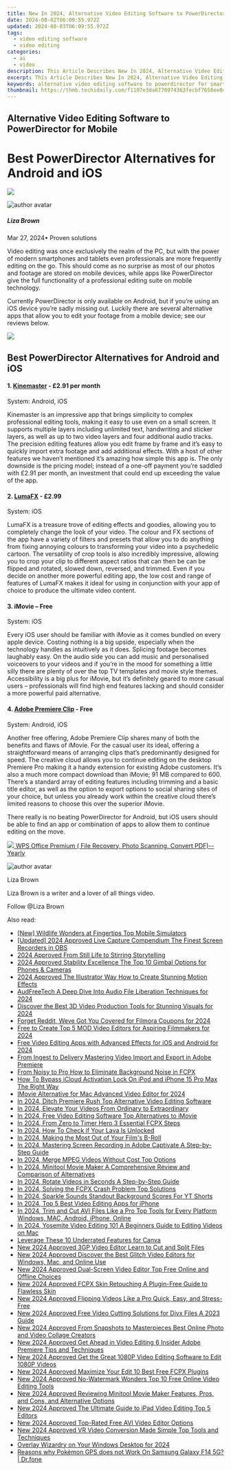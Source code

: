 ```yaml
---
title: New In 2024, Alternative Video Editing Software to PowerDirector for Mobile
date: 2024-08-02T06:09:55.972Z
updated: 2024-08-03T06:09:55.972Z
tags: 
  - video editing software
  - video editing
categories: 
  - ai
  - video
description: This Article Describes New In 2024, Alternative Video Editing Software to PowerDirector for Mobile
excerpt: This Article Describes New In 2024, Alternative Video Editing Software to PowerDirector for Mobile
keywords: alternative video editing software to powerdirector for smartphone users,powerdirector vs the rest top alternative video editors for mobile,mobile video editing alternatives to powerdirector top picks,mobile video editing showdown powerdirector alternatives,alternatives to powerdirector top mobile video editing software,the ultimate guide to powerdirector alternatives for mobile video editing,alternative video editing software to powerdirector for mobile
thumbnail: https://thmb.techidaily.com/f1107e3da6770974363fecbf7658ee04571722ec05c10e1ad65882453b11db44.jpg
---
```


## Alternative Video Editing Software to PowerDirector for Mobile

# Best PowerDirector Alternatives for Android and iOS

<!-- affiliate ads begin -->
<a href="https://estore.macxdvd.com/order/checkout.php?PRODS=4526659&QTY=1&AFFILIATE=108875&CART=1"><img src="https://www.macxdvd.com/affiliate/new-banner/vcp-500x500.jpg" border="0"></a>
<!-- affiliate ads end -->
![author avatar](https://lh5.googleusercontent.com/-AIMmjowaFs4/AAAAAAAAAAI/AAAAAAAAABc/Y5UmwDaI7HU/s250-c-k/photo.jpg)

##### Liza Brown

 Mar 27, 2024• Proven solutions

Video editing was once exclusively the realm of the PC, but with the power of modern smartphones and tablets even professionals are more frequently editing on the go. This should come as no surprise as most of our photos and footage are stored on mobile devices, while apps like PowerDirector give the full functionality of a professional editing suite on mobile technology.

Currently PowerDirector is only available on Android, but if you’re using an iOS device you’re sadly missing out. Luckily there are several alternative apps that allow you to edit your footage from a mobile device; see our reviews below.

<!-- affiliate ads begin -->
<a href="https://shop.mondly.com/affiliate.php?ACCOUNT=ATISTUDI&AFFILIATE=108875&PATH=https%3A%2F%2Fwww.mondly.com%3FAFFILIATE%3D108875%26RESOURCE%3D%2BEducational%2B970x90%2B"><img src="https://secure.avangate.com/images/merchant/69c418c33ec2e1a4267fa9bb77fa1428/educational-970x90.gif" border="0"></a>
<!-- affiliate ads end -->
## Best PowerDirector Alternatives for Android and iOS

#### 1\. [Kinemaster](https://www.kinemaster.com/index.php?lang=en) \- £2.91 per month

System: Android, iOS

Kinemaster is an impressive app that brings simplicity to complex professional editing tools, making it easy to use even on a small screen. It supports multiple layers including unlimited text, handwriting and sticker layers, as well as up to two video layers and four additional audio tracks. The precision editing features allow you edit frame by frame and it’s easy to quickly import extra footage and add additional effects. With a host of other features we haven’t mentioned it’s amazing how simple this app is. The only downside is the pricing model; instead of a one-off payment you’re saddled with £2.91 per month, an investment that could end up exceeding the value of the app.

#### 2\. [LumaFX](https://luma-touch.com/lumafx/) \- £2.99

System: iOS

LumaFX is a treasure trove of editing effects and goodies, allowing you to completely change the look of your video. The colour and FX sections of the app have a variety of filters and presets that allow you to do anything from fixing annoying colours to transforming your video into a psychedelic cartoon. The versatility of crop tools is also incredibly impressive, allowing you to crop your clip to different aspect ratios that can then be can be flipped and rotated, slowed down, reversed, and trimmed. Even if you decide on another more powerful editing app, the low cost and range of features of LumaFX makes it ideal for using in conjunction with your app of choice to produce the ultimate video content.

#### 3\. iMovie – Free

System: iOS

Every iOS user should be familiar with iMovie as it comes bundled on every apple device. Costing nothing is a big upside, especially when the technology handles as intuitively as it does. Splicing footage becomes laughably easy. On the audio side you can add music and personalised voiceovers to your videos and if you’re in the mood for something a little silly there are plenty of over the top TV templates and movie style themes. Accessibility is a big plus for iMovie, but it’s definitely geared to more casual users – professionals will find high end features lacking and should consider a more powerful paid alternative.

#### 4\. [Adobe Premiere Clip](https://www.adobe.com/products/premiere-clip.html) \- Free

System: Android, iOS

Another free offering, Adobe Premiere Clip shares many of both the benefits and flaws of iMovie. For the casual user its ideal, offering a straightforward means of arranging clips that’s predominantly designed for speed. The creative cloud allows you to continue editing on the desktop Premiere Pro making it a handy extension for existing Adobe customers. It’s also a much more compact download than iMovie; 91 MB compared to 600\. There’s a standard array of editing features including trimming and a basic title editor, as well as the option to export options to social sharing sites of your choice, but unless you already work within the creative cloud there’s limited reasons to choose this over the superior iMovie.

There really is no beating PowerDirector for Android, but iOS users should be able to find an app or combination of apps to allow them to continue editing on the move.

<!-- affiliate ads begin -->
<a href="https://secure.2checkout.com/order/checkout.php?PRODS=38729081&QTY=1&AFFILIATE=108875&CART=1"><img src="https://website-prod.cache.wpscdn.com/img/wps-spreadsheet-free-excel-editor-online-offline-1x.93e269d.png" border="0">
WPS Office Premium ( File Recovery, Photo Scanning, Convert PDF)--Yearly</a>
<!-- affiliate ads end -->
![author avatar](https://lh5.googleusercontent.com/-AIMmjowaFs4/AAAAAAAAAAI/AAAAAAAAABc/Y5UmwDaI7HU/s250-c-k/photo.jpg)

Liza Brown

Liza Brown is a writer and a lover of all things video.

Follow @Liza Brown

<span class="atpl-alsoreadstyle">Also read:</span>
<div><ul>
<li><a href="https://screen-mirroring-recording.techidaily.com/new-wildlife-wonders-at-fingertips-top-mobile-simulators/"><u>[New] Wildlife Wonders at Fingertips  Top Mobile Simulators</u></a></li>
<li><a href="https://video-screen-grab.techidaily.com/updated-2024-approved-live-capture-compendium-the-finest-screen-recorders-in-obs/"><u>[Updated] 2024 Approved  Live Capture Compendium  The Finest Screen Recorders in OBS</u></a></li>
<li><a href="https://fox-hovers.techidaily.com/2024-approved-from-still-life-to-stirring-storytelling/"><u>2024 Approved  From Still Life to Stirring Storytelling</u></a></li>
<li><a href="https://extra-support.techidaily.com/2024-approved-stability-excellence-the-top-10-gimbal-options-for-phones-and-cameras/"><u>2024 Approved  Stability Excellence  The Top 10 Gimbal Options for Phones & Cameras</u></a></li>
<li><a href="https://fox-direct.techidaily.com/2024-approved-the-illustrator-way-how-to-create-stunning-motion-effects/"><u>2024 Approved  The Illustrator Way  How to Create Stunning Motion Effects</u></a></li>
<li><a href="https://extra-resources.techidaily.com/audfreetech-a-deep-dive-into-audio-file-liberation-techniques-for-2024/"><u>AudFreeTech  A Deep Dive Into Audio File Liberation Techniques for 2024</u></a></li>
<li><a href="https://smart-video-creator.techidaily.com/discover-the-best-3d-video-production-tools-for-stunning-visuals-for-2024/"><u>Discover the Best 3D Video Production Tools for Stunning Visuals for 2024</u></a></li>
<li><a href="https://smart-video-creator.techidaily.com/forget-reddit-weve-got-you-covered-for-filmora-coupons-for-2024/"><u>Forget Reddit, Weve Got You Covered for Filmora Coupons for 2024</u></a></li>
<li><a href="https://smart-video-creator.techidaily.com/free-to-create-top-5-mod-video-editors-for-aspiring-filmmakers-for-2024/"><u>Free to Create Top 5 MOD Video Editors for Aspiring Filmmakers for 2024</u></a></li>
<li><a href="https://smart-video-creator.techidaily.com/free-video-editing-apps-with-advanced-effects-for-ios-and-android-for-2024/"><u>Free Video Editing Apps with Advanced Effects for iOS and Android for 2024</u></a></li>
<li><a href="https://smart-video-creator.techidaily.com/from-ingest-to-delivery-mastering-video-import-and-export-in-adobe-premiere/"><u>From Ingest to Delivery Mastering Video Import and Export in Adobe Premiere</u></a></li>
<li><a href="https://smart-video-creator.techidaily.com/from-noisy-to-pro-how-to-eliminate-background-noise-in-fcpx/"><u>From Noisy to Pro How to Eliminate Background Noise in FCPX</u></a></li>
<li><a href="https://activate-lock.techidaily.com/how-to-bypass-icloud-activation-lock-on-ipod-and-iphone-15-pro-max-the-right-way-by-drfone-ios/"><u>How To Bypass iCloud Activation Lock On iPod and iPhone 15 Pro Max The Right Way</u></a></li>
<li><a href="https://smart-video-creator.techidaily.com/imovie-alternative-for-mac-advanced-video-editor-for-2024/"><u>IMovie Alternative for Mac Advanced Video Editor for 2024</u></a></li>
<li><a href="https://smart-video-creator.techidaily.com/in-2024-ditch-premiere-rush-top-alternative-video-editing-software/"><u>In 2024, Ditch Premiere Rush Top Alternative Video Editing Software</u></a></li>
<li><a href="https://smart-video-creator.techidaily.com/in-2024-elevate-your-videos-from-ordinary-to-extraordinary/"><u>In 2024, Elevate Your Videos From Ordinary to Extraordinary</u></a></li>
<li><a href="https://smart-video-creator.techidaily.com/in-2024-free-video-editing-software-top-alternatives-to-imovie/"><u>In 2024, Free Video Editing Software Top Alternatives to iMovie</u></a></li>
<li><a href="https://smart-video-creator.techidaily.com/in-2024-from-zero-to-timer-hero-3-essential-fcpx-steps/"><u>In 2024, From Zero to Timer Hero 3 Essential FCPX Steps</u></a></li>
<li><a href="https://sim-unlock.techidaily.com/in-2024-how-to-check-if-your-lava-is-unlocked-by-drfone-android/"><u>In 2024, How To Check if Your Lava Is Unlocked</u></a></li>
<li><a href="https://extra-skills.techidaily.com/in-2024-making-the-most-out-of-your-films-b-roll/"><u>In 2024, Making the Most Out of Your Film's B-Roll</u></a></li>
<li><a href="https://screen-mirroring-recording.techidaily.com/in-2024-mastering-screen-recording-in-adobe-captivate-a-step-by-step-guide/"><u>In 2024, Mastering Screen Recording in Adobe Captivate  A Step-by-Step Guide</u></a></li>
<li><a href="https://smart-video-creator.techidaily.com/in-2024-merge-mpeg-videos-without-cost-top-options/"><u>In 2024, Merge MPEG Videos Without Cost Top Options</u></a></li>
<li><a href="https://smart-video-creator.techidaily.com/in-2024-minitool-movie-maker-a-comprehensive-review-and-comparison-of-alternatives/"><u>In 2024, Minitool Movie Maker A Comprehensive Review and Comparison of Alternatives</u></a></li>
<li><a href="https://smart-video-creator.techidaily.com/in-2024-rotate-videos-in-seconds-a-step-by-step-guide/"><u>In 2024, Rotate Videos in Seconds A Step-by-Step Guide</u></a></li>
<li><a href="https://smart-video-creator.techidaily.com/in-2024-solving-the-fcpx-crash-problem-top-solutions/"><u>In 2024, Solving the FCPX Crash Problem Top Solutions</u></a></li>
<li><a href="https://youtube-stream.techidaily.com/in-2024-sparkle-sounds-standout-background-scores-for-yt-shorts/"><u>In 2024, Sparkle Sounds  Standout Background Scores For YT Shorts</u></a></li>
<li><a href="https://smart-video-creator.techidaily.com/in-2024-top-5-best-video-editing-apps-for-iphone/"><u>In 2024, Top 5 Best Video Editing Apps for iPhone</u></a></li>
<li><a href="https://smart-video-creator.techidaily.com/in-2024-trim-and-cut-avi-files-like-a-pro-top-tools-for-every-platform-windows-mac-android-iphone-online/"><u>In 2024, Trim and Cut AVI Files Like a Pro Top Tools for Every Platform Windows, MAC, Android, iPhone, Online</u></a></li>
<li><a href="https://smart-video-creator.techidaily.com/in-2024-yosemite-video-editing-101-a-beginners-guide-to-editing-videos-on-mac/"><u>In 2024, Yosemite Video Editing 101 A Beginners Guide to Editing Videos on Mac</u></a></li>
<li><a href="https://extra-information.techidaily.com/leverage-these-10-underrated-features-for-canva/"><u>Leverage These 10 Underrated Features for Canva</u></a></li>
<li><a href="https://smart-video-creator.techidaily.com/new-2024-approved-3gp-video-editor-learn-to-cut-and-split-files/"><u>New 2024 Approved 3GP Video Editor Learn to Cut and Split Files</u></a></li>
<li><a href="https://smart-video-creator.techidaily.com/new-2024-approved-discover-the-best-glitch-video-editors-for-windows-mac-and-online-use/"><u>New 2024 Approved Discover the Best Glitch Video Editors for Windows, Mac, and Online Use</u></a></li>
<li><a href="https://smart-video-creator.techidaily.com/new-2024-approved-dual-screen-video-editor-top-free-online-and-offline-choices/"><u>New 2024 Approved Dual-Screen Video Editor Top Free Online and Offline Choices</u></a></li>
<li><a href="https://smart-video-creator.techidaily.com/new-2024-approved-fcpx-skin-retouching-a-plugin-free-guide-to-flawless-skin/"><u>New 2024 Approved FCPX Skin Retouching A Plugin-Free Guide to Flawless Skin</u></a></li>
<li><a href="https://smart-video-creator.techidaily.com/new-2024-approved-flipping-videos-like-a-pro-quick-easy-and-stress-free/"><u>New 2024 Approved Flipping Videos Like a Pro Quick, Easy, and Stress-Free</u></a></li>
<li><a href="https://smart-video-creator.techidaily.com/new-2024-approved-free-video-cutting-solutions-for-divx-files-a-2023-guide/"><u>New 2024 Approved Free Video Cutting Solutions for Divx Files A 2023 Guide</u></a></li>
<li><a href="https://smart-video-creator.techidaily.com/new-2024-approved-from-snapshots-to-masterpieces-best-online-photo-and-video-collage-creators/"><u>New 2024 Approved From Snapshots to Masterpieces Best Online Photo and Video Collage Creators</u></a></li>
<li><a href="https://smart-video-creator.techidaily.com/new-2024-approved-get-ahead-in-video-editing-6-insider-adobe-premiere-tips-and-techniques/"><u>New 2024 Approved Get Ahead in Video Editing 6 Insider Adobe Premiere Tips and Techniques</u></a></li>
<li><a href="https://smart-video-creator.techidaily.com/new-2024-approved-get-the-great-1080p-video-editing-software-to-edit-1080p-videos/"><u>New 2024 Approved Get the Great 1080P Video Editing Software to Edit 1080P Videos</u></a></li>
<li><a href="https://smart-video-creator.techidaily.com/new-2024-approved-maximize-your-edit-10-best-free-fcpx-plugins/"><u>New 2024 Approved Maximize Your Edit 10 Best Free FCPX Plugins</u></a></li>
<li><a href="https://smart-video-creator.techidaily.com/new-2024-approved-no-watermark-wonders-top-10-free-online-video-editing-tools/"><u>New 2024 Approved No-Watermark Wonders Top 10 Free Online Video Editing Tools</u></a></li>
<li><a href="https://smart-video-creator.techidaily.com/new-2024-approved-reviewing-minitool-movie-maker-features-pros-and-cons-and-alternative-options/"><u>New 2024 Approved Reviewing Minitool Movie Maker Features, Pros, and Cons, and Alternative Options</u></a></li>
<li><a href="https://smart-video-creator.techidaily.com/new-2024-approved-the-ultimate-guide-to-ipad-video-editing-top-5-editors/"><u>New 2024 Approved The Ultimate Guide to iPad Video Editing Top 5 Editors</u></a></li>
<li><a href="https://smart-video-creator.techidaily.com/new-2024-approved-top-rated-free-avi-video-editor-options/"><u>New 2024 Approved Top-Rated Free AVI Video Editor Options</u></a></li>
<li><a href="https://smart-video-creator.techidaily.com/new-2024-approved-vr-video-conversion-made-simple-top-tools-and-techniques/"><u>New 2024 Approved VR Video Conversion Made Simple Top Tools and Techniques</u></a></li>
<li><a href="https://extra-skills.techidaily.com/overlay-wizardry-on-your-windows-desktop-for-2024/"><u>Overlay Wizardry on Your Windows Desktop for 2024</u></a></li>
<li><a href="https://change-location.techidaily.com/reasons-why-pokemon-gps-does-not-work-on-samsung-galaxy-f14-5g-drfone-by-drfone-virtual-android/"><u>Reasons why Pokémon GPS does not Work On Samsung Galaxy F14 5G? | Dr.fone</u></a></li>
</ul></div>

<ins class="adsbygoogle"
      style="display:block"
      data-ad-client="ca-pub-7571918770474297"
      data-ad-slot="8358498916"
      data-ad-format="auto"
      data-full-width-responsive="true"></ins>
